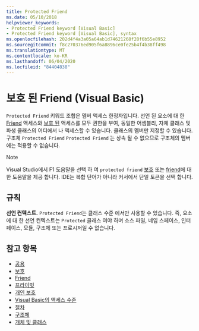 ```yaml
---
title: Protected Friend
ms.date: 05/10/2018
helpviewer_keywords:
- Protected Friend keyword [Visual Basic]
- Protected Friend keyword [Visual Basic], syntax
ms.openlocfilehash: 202d4f4a3a05a64ab1d74621268f28f6b55e8952
ms.sourcegitcommit: f8c270376ed905f6a8896ce0fe25b4f4b38ff498
ms.translationtype: MT
ms.contentlocale: ko-KR
ms.lasthandoff: 06/04/2020
ms.locfileid: "84404838"
---
```

# <a name="protected-friend-visual-basic"></a>보호 된 Friend (Visual Basic)

`Protected Friend` 키워드 조합은 멤버 액세스 한정자입니다. 선언 된 요소에 대 한 [Friend](friend.md) 액세스와 [보호 된](protected.md) 액세스를 모두 권한을 부여, 동일한 어셈블리, 자체 클래스 및 파생 클래스의 어디에서 나 액세스할 수 있습니다. 클래스의 멤버만 지정할 수 있습니다. 구조체 `Protected Friend` `Protected Friend` 는 상속 될 수 없으므로 구조체의 멤버에는 적용할 수 없습니다.

> [!NOTE]
> Visual Studio에서 F1 도움말을 선택 하 여 `protected friend` [보호](protected.md) 또는 [friend](friend.md)에 대 한 도움말을 제공 합니다. IDE는 복합 단어가 아니라 커서에서 단일 토큰을 선택 합니다.

## <a name="rules"></a>규칙

**선언 컨텍스트.** `Protected Friend`는 클래스 수준 에서만 사용할 수 있습니다. 즉, 요소에 대 한 선언 컨텍스트는 `Protected` 클래스 여야 하며 소스 파일, 네임 스페이스, 인터페이스, 모듈, 구조체 또는 프로시저일 수 없습니다.

## <a name="see-also"></a>참고 항목

- [공용](public.md)
- [보호](protected.md)
- [Friend](friend.md)
- [프라이빗](private.md)
- [개인 보호](./private-protected.md)
- [Visual Basic의 액세스 수준](../../programming-guide/language-features/declared-elements/access-levels.md)
- [절차](../../programming-guide/language-features/procedures/index.md)
- [구조체](../../programming-guide/language-features/data-types/structures.md)
- [개체 및 클래스](../../programming-guide/language-features/objects-and-classes/index.md)
